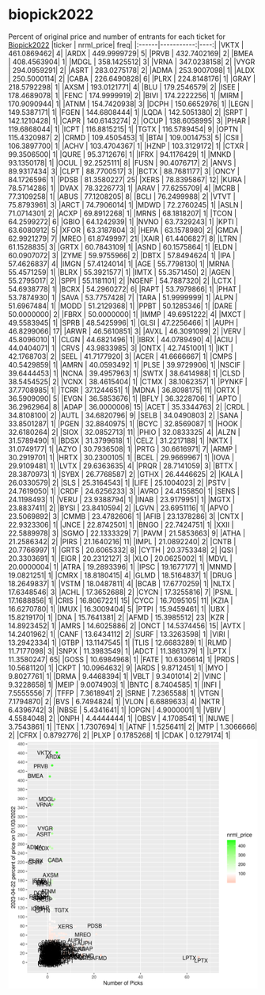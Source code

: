 # biopick2022
Percent of original price and number of entrants for each ticket for [Biopick2022](https://twitter.com/hashtag/Biopick2022)
|ticker |  nrml_price| freq|
|:------|-----------:|----:|
|VKTX   | 461.0869462|    4|
|ARDX   | 449.9999729|    5|
|PRVB   | 432.7402169|    2|
|BMEA   | 408.4563904|    1|
|MDGL   | 358.1425512|    3|
|VRNA   | 347.0238158|    2|
|VYGR   | 294.0959291|    2|
|ASRT   | 283.0275178|    2|
|ADMA   | 253.9007098|    1|
|ALDX   | 250.5000114|    2|
|CABA   | 226.6490828|    6|
|PLRX   | 224.8148176|    1|
|GRAY   | 218.5792298|    1|
|AXSM   | 193.0121771|    4|
|BLU    | 179.2546579|    2|
|ISEE   | 178.4689078|    1|
|FENC   | 174.9999919|    2|
|BIVI   | 174.2222256|    1|
|MIRM   | 170.9090944|    1|
|ATNM   | 154.7420938|    3|
|DCPH   | 150.6652976|    1|
|LEGN   | 149.5387171|    1|
|FGEN   | 144.6808444|    1|
|LQDA   | 142.5051380|    2|
|SRPT   | 142.1210428|    1|
|CAPR   | 140.6143274|    2|
|OCUP   | 138.6058995|    3|
|PHAR   | 119.6868044|    1|
|ICPT   | 116.8815215|    1|
|TGTX   | 116.5789454|    9|
|OPTN   | 115.4320987|    2|
|CRMD   | 109.4505453|    1|
|BTAI   | 109.0014753|    5|
|CSII   | 106.3897700|    1|
|ACHV   | 103.4704367|    1|
|HZNP   | 103.3129172|    1|
|CTXR   |  99.3506500|    1|
|QURE   |  95.3712676|    1|
|IFRX   |  94.1176429|    1|
|MNKD   |  93.1350178|    1|
|OCUL   |  92.2525111|    8|
|FUSN   |  90.4076717|    2|
|ANVS   |  89.9317434|    3|
|CLPT   |  88.7700517|    3|
|BCTX   |  88.7681177|    3|
|ONCY   |  84.1726596|    1|
|PDSB   |  81.3580227|   25|
|XERS   |  78.8395867|   12|
|KURA   |  78.5714286|    1|
|DVAX   |  78.3226773|    1|
|ARAV   |  77.6255709|    4|
|MCRB   |  77.3109258|    1|
|ABUS   |  77.1208205|    8|
|BCLI   |  76.2499988|    2|
|VTVT   |  75.8793961|    3|
|ARCT   |  74.7906014|    1|
|MDWD   |  72.2760245|    1|
|ASLN   |  71.0714301|    2|
|ACXP   |  69.8912268|    1|
|MRNS   |  68.1818207|    1|
|TCON   |  64.2599272|    6|
|GBIO   |  64.1242939|    1|
|NVNO   |  63.7329243|    1|
|KPTI   |  63.6080912|    5|
|XFOR   |  63.3187804|    3|
|HEPA   |  63.1578980|    2|
|GMDA   |  62.9921279|    7|
|MREO   |  61.8749997|   21|
|XAIR   |  61.4406827|    8|
|LTRN   |  61.1528835|    3|
|GRTX   |  60.7843109|    1|
|ASND   |  60.1575864|    1|
|ELDN   |  60.0907072|    3|
|ZYME   |  59.9755966|    2|
|DBTX   |  57.8494624|    1|
|IPA    |  57.4626837|    4|
|IMGN   |  57.4124014|    1|
|AGE    |  55.7798130|    1|
|MRNA   |  55.4571259|    1|
|BLRX   |  55.3921577|    1|
|IMTX   |  55.3571450|    2|
|AGEN   |  55.2795017|    2|
|SPPI   |  55.1181101|    2|
|NGENF  |  54.7887320|    2|
|LCTX   |  54.6938778|    1|
|BCRX   |  54.2960272|    6|
|RAPT   |  53.7979866|    1|
|PHAT   |  53.7874930|    1|
|SAVA   |  53.7757428|    7|
|TARA   |  51.9999999|    1|
|ALPN   |  51.6967484|    1|
|MODD   |  51.2129368|    1|
|PPBT   |  50.1285346|    1|
|DARE   |  50.0000000|    2|
|FBRX   |  50.0000000|    1|
|IMMP   |  49.6951222|    4|
|MXCT   |  49.5583945|    1|
|SPRB   |  48.5425996|    1|
|GLSI   |  47.2256466|    1|
|AUPH   |  46.8299066|   17|
|ARWR   |  46.5610851|    3|
|AVXL   |  46.3091099|    2|
|VERV   |  45.8096010|    1|
|CLGN   |  44.6821496|    1|
|IBRX   |  44.0789490|    4|
|ACIU   |  44.0404071|    1|
|CRVS   |  43.9833985|    3|
|ONTX   |  42.7451001|    1|
|IKT    |  42.1768703|    2|
|SEEL   |  41.7177920|    3|
|ACER   |  41.6666667|    1|
|CMPS   |  40.5429859|    1|
|AMRN   |  40.0593492|    1|
|PLSE   |  39.9729906|    1|
|NSCIF  |  39.6444453|    1|
|NCNA   |  39.4957963|    1|
|SWTX   |  38.6414988|    1|
|CLSD   |  38.5454525|    2|
|VCNX   |  38.4615404|    1|
|CTMX   |  38.1062357|    1|
|PYNKF  |  37.7708985|    1|
|TCRR   |  37.1244651|    1|
|MDNA   |  36.8098175|   11|
|ORTX   |  36.5909090|    5|
|EVGN   |  36.5853676|    1|
|BFLY   |  36.3228706|    1|
|APTO   |  36.2962964|    8|
|ADAP   |  36.0000006|   15|
|ACET   |  35.3344763|    2|
|CRDL   |  34.8108100|    2|
|AUTL   |  34.6820796|    9|
|SELB   |  34.0490803|    2|
|SANA   |  33.8501287|    1|
|PGEN   |  32.8840975|    1|
|BCYC   |  32.8569087|    1|
|HOOK   |  32.6180264|    2|
|SIOX   |  32.0852713|   11|
|PHIO   |  32.0833325|    4|
|ALZN   |  31.5789490|    1|
|BDSX   |  31.3799618|    1|
|CELZ   |  31.2217188|    1|
|NKTX   |  31.0749177|    1|
|AZYO   |  30.7936508|    1|
|PRTG   |  30.6616971|    7|
|ARMP   |  30.2919701|    1|
|HRTX   |  30.2300105|    1|
|BCEL   |  29.9669967|    1|
|IOVA   |  29.9109481|    1|
|LVTX   |  29.6363635|    4|
|PRQR   |  28.7141059|    3|
|BTTX   |  28.3870973|    1|
|SYBX   |  26.7768587|    2|
|GTHX   |  26.4446625|    2|
|KALA   |  26.0330579|    2|
|SLS    |  25.3164543|    1|
|LIFE   |  25.1004023|    2|
|PSTV   |  24.7619050|    1|
|CRDF   |  24.6256233|    3|
|AVRO   |  24.4155850|    1|
|SENS   |  24.1198493|    1|
|VERU   |  23.9388794|    1|
|INAB   |  23.9179951|    1|
|MGTX   |  23.8837411|    2|
|BYSI   |  23.8410594|    2|
|LGVN   |  23.6951116|    1|
|APVO   |  23.5069892|    3|
|CMMB   |  23.4782606|    1|
|AFIB   |  23.1378286|    3|
|CNTX   |  22.9323306|    1|
|JNCE   |  22.8742501|    1|
|BNGO   |  22.7424751|    1|
|XXII   |  22.5889978|    3|
|SGMO   |  22.1333329|    7|
|PAVM   |  21.5853663|    9|
|ATHA   |  21.2586342|    2|
|PIRS   |  21.1640216|   11|
|IMPL   |  21.0892240|    2|
|CNTB   |  20.7766997|    1|
|GRTS   |  20.6065332|    8|
|CYTH   |  20.3753348|    2|
|QSI    |  20.3303691|    1|
|EIGR   |  20.2312127|    3|
|XLO    |  20.0625002|    1|
|MDVL   |  20.0000004|    1|
|ATRA   |  19.2893396|    1|
|IPSC   |  19.1677177|    1|
|MNMD   |  19.0821251|    1|
|CMRX   |  18.8180415|    4|
|GLMD   |  18.5164837|    1|
|DRUG   |  18.2649837|    1|
|VSTM   |  18.0487811|    4|
|BCAB   |  17.6770259|    1|
|NLTX   |  17.6348546|    3|
|ACHL   |  17.3652688|    2|
|CYCN   |  17.3255816|    7|
|PSNL   |  17.1688856|    1|
|CRIS   |  16.8067221|   15|
|CYCC   |  16.7095105|   11|
|KZIA   |  16.6270780|    1|
|IMUX   |  16.3009404|    5|
|PTPI   |  15.9459461|    1|
|UBX    |  15.8219170|    1|
|DNA    |  15.7641381|    2|
|AFMD   |  15.3985512|   23|
|KZR    |  14.8923452|    1|
|AMRS   |  14.6025886|    2|
|ONCT   |  14.5374456|   15|
|AVTX   |  14.2401962|    1|
|CANF   |  13.6434112|    2|
|SURF   |  13.3263598|    1|
|VIRI   |  13.2942334|    1|
|GTBP   |  13.1147545|    1|
|TLIS   |  12.6683289|    1|
|RLMD   |  11.7177098|    3|
|SNPX   |  11.3983549|    1|
|ADCT   |  11.3861379|    1|
|LPTX   |  11.3580247|   65|
|GOSS   |  10.6984968|    1|
|FATE   |  10.6306614|    1|
|PRDS   |  10.5681120|    1|
|CKPT   |  10.0964632|    9|
|ARDS   |   9.8712451|    1|
|MYO    |   9.8027761|    1|
|DRMA   |   9.4468394|    1|
|VBLT   |   9.3401014|    2|
|VINC   |   9.3228658|    1|
|MEIP   |   9.0074903|    1|
|BNTC   |   8.7404585|    1|
|INFI   |   7.5555556|    7|
|TFFP   |   7.3618941|    2|
|SRNE   |   7.2365588|    1|
|VTGN   |   7.1794870|    2|
|BVS    |   6.7494824|    1|
|VLON   |   6.6889633|    4|
|NKTR   |   6.4396742|    3|
|NBSE   |   5.4341641|    1|
|OPGN   |   4.9000001|    1|
|VBIV   |   4.5584048|    2|
|ONPH   |   4.4444444|    1|
|OBSV   |   4.1708541|    1|
|NUWE   |   3.7543861|    1|
|TENX   |   1.7307694|    1|
|ATNF   |   1.5256411|    2|
|MTP    |   1.3066666|    2|
|CFRX   |   0.8792776|    2|
|PLXP   |   0.1785268|    1|
|CDAK   |   0.1279174|    1|
![retvspicks](biopicks.png?raw=true)
